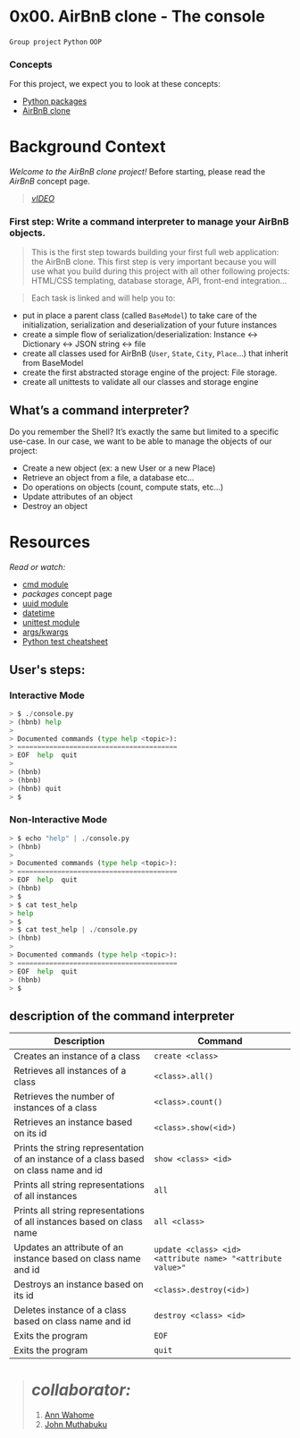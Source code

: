 # 0x00. AirBnB clone - The console
`Group project` `Python` `OOP`

### Concepts
For this project, we expect you to look at these concepts:

- [Python packages](https://alx-intranet.hbtn.io/concepts/66)
- [AirBnB clone](https://alx-intranet.hbtn.io/concepts/74)

# Background Context
*Welcome to the AirBnB clone project!*
Before starting, please read the *AirBnB* concept page.

> *[vIDEO](https://youtu.be/E12Xc3H2xqo)*

### First step: Write a command interpreter to manage your AirBnB objects.
> This is the first step towards building your first full web application: the AirBnB clone. This first step is very important because you will use what you build during this project with all other following projects: HTML/CSS templating, database storage, API, front-end integration…

> Each task is linked and will help you to:

- put in place a parent class (called `BaseModel`) to take care of the initialization, serialization and deserialization of your future instances
- create a simple flow of serialization/deserialization: Instance <-> Dictionary <-> JSON string <-> file
- create all classes used for AirBnB (`User`, `State`, `City`, `Place`…) that inherit from BaseModel
- create the first abstracted storage engine of the project: File storage.
- create all unittests to validate all our classes and storage engine

## What’s a command interpreter?
Do you remember the Shell? It’s exactly the same but limited to a specific use-case. In our case, we want to be able to manage the objects of our project:

- Create a new object (ex: a new User or a new Place)
- Retrieve an object from a file, a database etc…
- Do operations on objects (count, compute stats, etc…)
- Update attributes of an object
- Destroy an object

# Resources
*Read or watch:*

- [cmd module](https://alx-intranet.hbtn.io/rltoken/8ecCwE6veBmm3Nppw4hz5A)
- *packages* concept page
- [uuid module](https://alx-intranet.hbtn.io/rltoken/KfL9TqwdI69W6ttG6gTPPQ)
- [datetime](https://alx-intranet.hbtn.io/rltoken/1d8I3jSKgnYAtA1IZfEDpA)
- [unittest module](https://alx-intranet.hbtn.io/rltoken/IlFiMB8UmqBG2CxA0AD3jA)
- [args/kwargs](https://alx-intranet.hbtn.io/rltoken/C_a0EKbtvKdMcwIAuSIZng)
- [Python test cheatsheet](https://alx-intranet.hbtn.io/rltoken/tgNVrKKzlWgS4dfl3mQklw)


## User's steps:
### Interactive Mode
```python
> $ ./console.py
> (hbnb) help
> 
> Documented commands (type help <topic>):
> ========================================
> EOF  help  quit
> 
> (hbnb)
> (hbnb)
> (hbnb) quit
> $
```

### Non-Interactive Mode
```python
> $ echo "help" | ./console.py
> (hbnb)
> 
> Documented commands (type help <topic>):
> ========================================
> EOF  help  quit
> (hbnb)
> $
> $ cat test_help
> help
> $
> $ cat test_help | ./console.py
> (hbnb)
> 
> Documented commands (type help <topic>):
> ========================================
> EOF  help  quit
> (hbnb)
> $
```


## description of the command interpreter

| Description             | Command                                                                |
| ----------------- | ------------------------------------------------------------------ |
| Creates an instance of a class | `create <class>` |
| Retrieves all instances of a class | `<class>.all()` |
| Retrieves the number of instances of a class | `<class>.count()` |
| Retrieves an instance based on its id | `<class>.show(<id>)` |
| Prints the string representation of an instance of a class based on class name and id | `show <class> <id>` |
| Prints all string representations of all instances | `all` |
| Prints all string representations of all instances based on class name | `all <class>` |
| Updates an attribute of an instance based on class name and id | `update <class> <id> <attribute name> "<attribute value>"` |
| Destroys an instance based on its id | `<class>.destroy(<id>)` |
| Deletes instance of a class based on class name and id | `destroy <class> <id>` |
| 	Exits the program | `EOF` |
| 	Exits the program | `quit` |


> # *collaborator:*
> 1. [Ann Wahome](https://github.com/AnnWahome)
> 2. [John Muthabuku](https://github.com/John-thabuks)